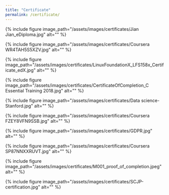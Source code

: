 ```yaml
---
title: "Certificate"
permalink: /certificate/
---
```


{% include figure image_path="/assets/images/certificates/Jian Jian_eDiploma.jpg" alt="" %}

{% include figure image_path="/assets/images/certificates/Coursera WR4TAH5S5XZV.jpg" alt="" %}

{% include figure image_path="/assets/images/certificates/LinuxFoundationX_LFS158x_Certificate_edX.jpg" alt="" %}

{% include figure image_path="/assets/images/certificates/CertificateOfCompletion_C Essential Training 2018.jpg" alt="" %}

{% include figure image_path="/assets/images/certificates/Data science-Stanford.jpg" alt="" %}

{% include figure image_path="/assets/images/certificates/Coursera FZEY8VFN9SSB.jpg" alt="" %}

{% include figure image_path="/assets/images/certificates/GDPR.jpg" alt="" %}

{% include figure image_path="/assets/images/certificates/Coursera SP87NNXXRUVT.jpg" alt="" %}

{% include figure image_path="/assets/images/certificates/M001_proof_of_completion.jpeg" alt="" %}

{% include figure image_path="/assets/images/certificates/SCJP-certification.jpg" alt="" %}